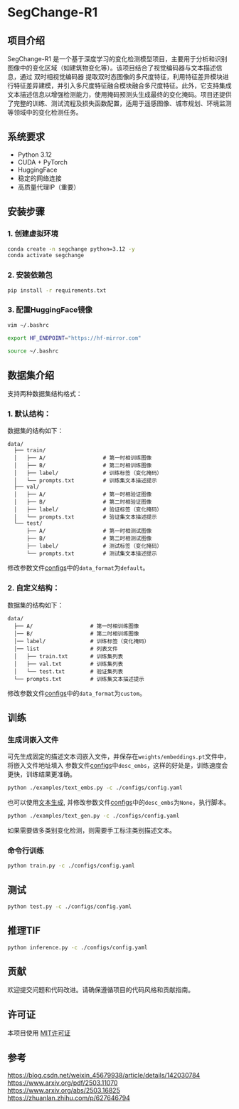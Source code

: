 # SegChange-R1

## 项目介绍

SegChange-R1 是一个基于深度学习的变化检测模型项目，主要用于分析和识别图像中的变化区域（如建筑物变化等）。该项目结合了视觉编码器与文本描述信息，通过 双时相视觉编码器 提取双时态图像的多尺度特征，利用特征差异模块进行特征差异建模，并引入多尺度特征融合模块融合多尺度特征。此外，它支持集成文本描述信息以增强检测能力，使用掩码预测头生成最终的变化掩码。项目还提供了完整的训练、测试流程及损失函数配置，适用于遥感图像、城市规划、环境监测等领域中的变化检测任务。

## 系统要求

- Python 3.12
- CUDA + PyTorch
- HuggingFace
- 稳定的网络连接
- 高质量代理IP（重要）

## 安装步骤

### 1. 创建虚拟环境

```bash
conda create -n segchange python=3.12 -y
conda activate segchange
```

### 2. 安装依赖包

```bash
pip install -r requirements.txt
```

### 3. 配置HuggingFace镜像

```bash
vim ~/.bashrc
 
export HF_ENDPOINT="https://hf-mirror.com"

source ~/.bashrc
```

## 数据集介绍
支持两种数据集结构格式：
### 1. 默认结构：
数据集的结构如下：
```text
data/
  ├── train/
  │   ├── A/                  # 第一时相训练图像
  │   ├── B/                  # 第二时相训练图像
  │   ├── label/              # 训练标签（变化掩码）
  │   └── prompts.txt         # 训练集文本描述提示
  ├── val/
  │   ├── A/                  # 第一时相验证图像
  │   ├── B/                  # 第二时相验证图像
  │   ├── label/              # 验证标签（变化掩码）
  │   └── prompts.txt         # 验证集文本描述提示
  └── test/
      ├── A/                  # 第一时相测试图像
      ├── B/                  # 第二时相测试图像
      ├── label/              # 测试标签（变化掩码）
      └── prompts.txt         # 测试集文本描述提示
```
修改参数文件[configs](./configs/config.yaml)中的`data_format`为`default`。

### 2. 自定义结构：
数据集的结构如下：
```text
data/
  ├── A/                  # 第一时相训练图像
  │── B/                  # 第二时相训练图像
  │── label/              # 训练标签（变化掩码）
  │── list                # 列表文件
  │   ├── train.txt       # 训练集列表
  │   ├── val.txt         # 训练集列表
  │   └── test.txt        # 验证集列表
  └── prompts.txt         # 训练集文本描述提示
```
修改参数文件[configs](./configs/config.yaml)中的`data_format`为`custom`。

## 训练

### 生成词嵌入文件
可先生成固定的描述文本词嵌入文件，并保存在`weights/embeddings.pt`文件中，将嵌入文件地址填入 参数文件[configs](./configs/config.yaml)中`desc_embs`，这样的好处是，训练速度会更快，训练结果更准确。
```bash
python ./examples/text_embs.py -c ./configs/config.yaml
```
也可以使用[文本生成](./examples/text_gen.py), 并修改参数文件[configs](./configs/config.yaml)中的`desc_embs`为`None`，执行脚本。
```bash
python ./examples/text_gen.py -c ./configs/config.yaml
```
如果需要做多类别变化检测，则需要手工标注类别描述文本。

### 命令行训练
```bash
python train.py -c ./configs/config.yaml
```

## 测试
```bash
python test.py -c ./configs/config.yaml
```

## 推理TIF
```bash
python inference.py -c ./configs/config.yaml
```

## 贡献

欢迎提交问题和代码改进。请确保遵循项目的代码风格和贡献指南。

## 许可证

本项目使用 [MIT许可证](LICENSE)


## 参考
https://blog.csdn.net/weixin_45679938/article/details/142030784
https://www.arxiv.org/pdf/2503.11070
https://www.arxiv.org/abs/2503.16825
https://zhuanlan.zhihu.com/p/627646794